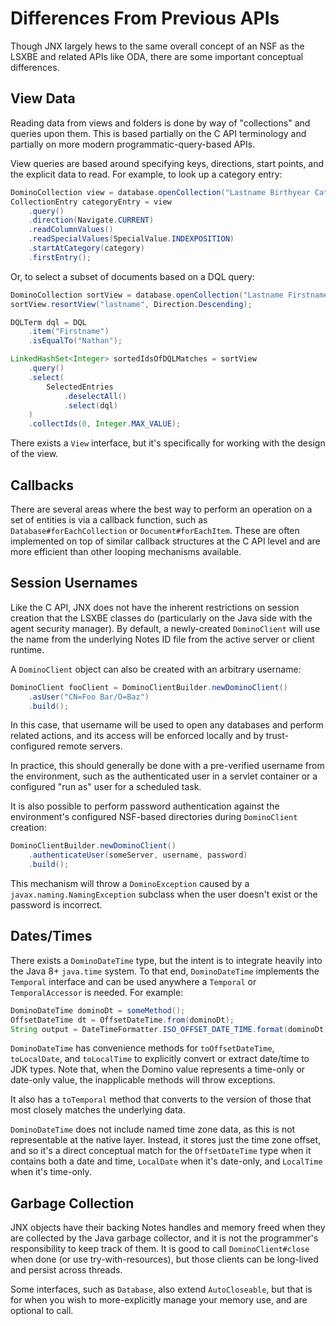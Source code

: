 # Differences From Previous APIs

Though JNX largely hews to the same overall concept of an NSF as the LSXBE and related APIs like ODA, there are some important conceptual differences.

## View Data

Reading data from views and folders is done by way of "collections" and queries upon them. This is based partially on the C API terminology and partially on more modern programmatic-query-based APIs.

View queries are based around specifying keys, directions, start points, and the explicit data to read. For example, to look up a category entry:

```java
DominoCollection view = database.openCollection("Lastname Birthyear Categorized");
CollectionEntry categoryEntry = view
    .query()
    .direction(Navigate.CURRENT)
    .readColumnValues()
    .readSpecialValues(SpecialValue.INDEXPOSITION)
    .startAtCategory(category)
    .firstEntry();
```

Or, to select a subset of documents based on a DQL query:

```java
DominoCollection sortView = database.openCollection("Lastname Firstname Flat");
sortView.resortView("lastname", Direction.Descending);

DQLTerm dql = DQL
    .item("Firstname")
    .isEqualTo("Nathan");

LinkedHashSet<Integer> sortedIdsOfDQLMatches = sortView
    .query()
    .select(
        SelectedEntries
            .deselectAll()
            .select(dql)
    )
    .collectIds(0, Integer.MAX_VALUE);
```

There exists a `View` interface, but it's specifically for working with the design of the view.

## Callbacks

There are several areas where the best way to perform an operation on a set of entities is via a callback function, such as `Database#forEachCollection` or `Document#forEachItem`. These are often implemented on top of similar callback structures at the C API level and are more efficient than other looping mechanisms available.

## Session Usernames

Like the C API, JNX does not have the inherent restrictions on session creation that the LSXBE classes do (particularly on the Java side with the agent security manager). By default, a newly-created `DominoClient` will use the name from the underlying Notes ID file from the active server or client runtime.

A `DominoClient` object can also be created with an arbitrary username:

```java
DominoClient fooClient = DominoClientBuilder.newDominoClient()
    .asUser("CN=Foo Bar/O=Baz")
    .build();
```

In this case, that username will be used to open any databases and perform related actions, and its access will be enforced locally and by trust-configured remote servers.

In practice, this should generally be done with a pre-verified username from the environment, such as the authenticated user in a servlet container or a configured "run as" user for a scheduled task.

It is also possible to perform password authentication against the environment's configured NSF-based directories during `DominoClient` creation:

```java
DominoClientBuilder.newDominoClient()
    .authenticateUser(someServer, username, password)
    .build();
```

This mechanism will throw a `DominoException` caused by a  `javax.naming.NamingException` subclass when the user doesn't exist or the password is incorrect.

## Dates/Times

There exists a `DominoDateTime` type, but the intent is to integrate heavily into the Java 8+ `java.time` system. To that end, `DominoDateTime` implements the `Temporal` interface and can be used anywhere a `Temporal` or `TemporalAccessor` is needed. For example:

```java
DominoDateTime dominoDt = someMethod();
OffsetDateTime dt = OffsetDateTime.from(dominoDt);
String output = DateTimeFormatter.ISO_OFFSET_DATE_TIME.format(dominoDt);
```

`DominoDateTime` has convenience methods for `toOffsetDateTime`, `toLocalDate`, and `toLocalTime` to explicitly convert or extract date/time to JDK types. Note that, when the Domino value represents a time-only or date-only value, the inapplicable methods will throw exceptions.

It also has a `toTemporal` method that converts to the version of those that most closely matches the underlying data.

`DominoDateTime` does not include named time zone data, as this is not representable at the native layer. Instead, it stores just the time zone offset, and so it's a direct conceptual match for the `OffsetDateTime` type when it contains both a date and time, `LocalDate` when it's date-only, and `LocalTime` when it's time-only.

## Garbage Collection

JNX objects have their backing Notes handles and memory freed when they are collected by the Java garbage collector, and it is not the programmer's responsibility to keep track of them. It is good to call `DominoClient#close` when done (or use try-with-resources), but those clients can be long-lived and persist across threads.

Some interfaces, such as `Database`, also extend `AutoCloseable`, but that is for when you wish to more-explicitly manage your memory use, and are optional to call.